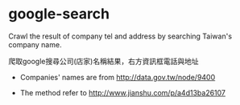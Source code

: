 # google-search
Crawl the result of company tel and address by searching Taiwan's company name.

爬取google搜尋公司(店家)名稱結果，右方資訊框電話與地址


- Companies' names are from http://data.gov.tw/node/9400

- The method refer to http://www.jianshu.com/p/a4d13ba26107 
